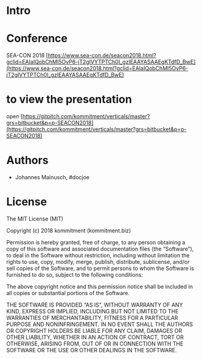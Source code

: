 # Intro

# Conference
SEA-CON 2018
[https://www.sea-con.de/seacon2018.html?gclid=EAIaIQobChMI5OvP6-jT2gIVYTPTCh0I_gzIEAAYASAAEgKTdfD_BwE](https://www.sea-con.de/seacon2018.html?gclid=EAIaIQobChMI5OvP6-jT2gIVYTPTCh0I_gzIEAAYASAAEgKTdfD_BwE)

# to view the presentation
open [https://gitpitch.com/kommitment/verticals/master?grs=bitbucket&p=p-SEACON2018](https://gitpitch.com/kommitment/verticals/master?grs=bitbucket&p=p-SEACON2018)

# Authors
- Johannes Mainusch, #docjoe

# License
The MIT License (MIT)

Copyright (c) 2018 kommitment (kommitment.biz)

Permission is hereby granted, free of charge, to any person obtaining a copy of this software and associated documentation files (the “Software”), to deal in the Software without restriction, including without limitation the rights to use, copy, modify, merge, publish, distribute, sublicense, and/or sell copies of the Software, and to permit persons to whom the Software is furnished to do so, subject to the following conditions:

The above copyright notice and this permission notice shall be included in all copies or substantial portions of the Software.

THE SOFTWARE IS PROVIDED “AS IS”, WITHOUT WARRANTY OF ANY KIND, EXPRESS OR IMPLIED, INCLUDING BUT NOT LIMITED TO THE WARRANTIES OF MERCHANTABILITY, FITNESS FOR A PARTICULAR PURPOSE AND NONINFRINGEMENT. IN NO EVENT SHALL THE AUTHORS OR COPYRIGHT HOLDERS BE LIABLE FOR ANY CLAIM, DAMAGES OR OTHER LIABILITY, WHETHER IN AN ACTION OF CONTRACT, TORT OR OTHERWISE, ARISING FROM, OUT OF OR IN CONNECTION WITH THE SOFTWARE OR THE USE OR OTHER DEALINGS IN THE SOFTWARE.
